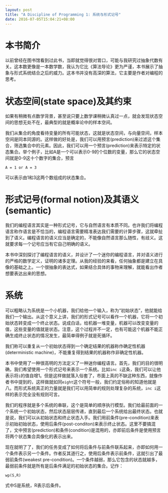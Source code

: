 ```yaml
---
layout: post
title: "A Discipline of Programming 1: 系统与形式记号"
date: 2016-07-05T15:04:21+08:00
---
```


# 本书简介
以前曾经在图书馆看到过此书，当即就觉得很对胃口，可能与我研究过抽象代数有关。这本数更像是一本数学数，我认为它比《算法导论》更为严谨，本书展示了抽象与形式系统结合之后的威力。这本书并没有高深的算法，它主要是作者对编程的思考。

# 状态空间(state space)及其约束
如果有稍微有点数学背景，甚至说只要上数学课稍微认真过一点，就会发现状态空间的思想无处不在，最典型的就是概率论中的样本空间。

我们从集合的角度看待变量的所有可能状态，这就是状态空间，与向量空间，样本空间是同本同源的。这样做的好处是，我们可以用预言(prediction)来过滤这个集合，筛选集合中的元素。因此，我们可以用一个预言(prediction)来表示特定的状态集合。举个例子，比如A是一个可以表示0-9的个位数的变量，那么它的状态空间就是0-9这十个数字的集合，预言

    A = 1 or A = 3

可以表示由1和3这两个数组成的状态集合。

# 形式记号(formal notion)及其语义(semantic)
我们的编程语言其实是一种形式记号，它与自然语言有本质不同。也许我们将编程语言称作语言是不恰当的，编程语言需要精准表达我们需要的计算步骤，这就牵扯到了语义。编程语言的语义应当是确定的，不能像自然语言那么随性，有歧义。这就要求每一个记号应当有它自己明确的语义。

本书中深刻探讨了编程语言的语义，并设计了一个迷你的编程语言，并对语义进行的严格的数学定义，证明的诸多定理。从我的经验的来看，任何抽象都是建立在具像的基础之上。一个很抽象的表达式，如果结合具体的事物来理解，就能看出作者想要表达出来的思想。

# 系统
可以粗略认为系统是一个小机器，我们给他一个输入，称为“初始状态”，他就能给我们一个输出。从这个意义上讲，我们的形式记号可以看作一个机器，它将一个初始状态转变成一个终止状态。说成白话，给机器一堆变量，机器可以改变变量的值，这些变量的值就是状态。注意，这个过程并不一定，也有可能这个机器不能正确生成终止状态的情况发生，最简单得例子就是死循环。

我们称可以重复从一个初始状态得到一个确定结果的机器称作确定性机器(deterministic machine)，不能重复得到结果的机器称作非确定性机器。

本书中使用了一种很高明的方法定义了一种迷你编程语言。首先，我们的目的很明确，我们希望使用一个形式记号来表示一个系统。比如`inc i`这条，我们可以让他表示将`i`的值自增1。但是这样做就落入俗套了，市面上真的不缺这种东西，就像作者书中提到的，这样做就如同`eight`这个符号一般，我们约定俗称的知道他就是八。而形式系统真正的力量就是我们可以用简单的规则处理复杂的系统，`inc i`这样的表示完全没有规则可言。

我们的程序就是多个系统的串联，这个是简单的顺序执行模型。我们给最前面的一个系统一个初始状态，然后状态层层传递，直到最后一个系统给出最终状态。也就是说，我们可以从初始状态和终止状态入手。我们用前条件(pre-condition)来表示初始初始状态，使用后条件(post-conditon)来表示终止状态。这里不要搞混了，文中预言(prediction)和条件(condition)是混用的，亦即前后条件是使用预言将两个状态集合具像化的表示出来。

现在就明了了，我们的任务变成了如何将后条件与前条件联系起来，亦即如何用一个条件表示另一个条件。作者反其道行之，使用后条件表示前条件，这就引出了最弱前条件(weakest pre-condition)。一个条件越弱，那么它包含的状态就越多，最弱前条件就是所有是后条件满足的初始状态的集合。记作：
    
    wp(S,R)

式中S是系统，R表示后条件。
